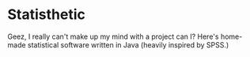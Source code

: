 # Statisthetic
Geez, I really can't make up my mind with a project can I? Here's home-made statistical software written in Java (heavily inspired by SPSS.)
